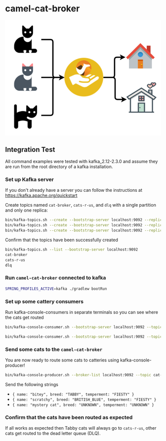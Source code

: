 # camel-cat-broker

![logo](docs/img/camel-cat-broker.svg)

## Integration Test

All command examples were tested with kafka_2.12-2.3.0 and assume they are run from the root directory of a
kafka installation.

### Set up Kafka server

If you don't already have a server you can follow the instructions at <https://kafka.apache.org/quickstart>

Create topics named `cat-broker`, `cats-r-us`, and `dlq` with a single partition and only one replica:

```sh
bin/kafka-topics.sh --create --bootstrap-server localhost:9092 --replication-factor 1 --partitions 1 --topic cat-broker
bin/kafka-topics.sh --create --bootstrap-server localhost:9092 --replication-factor 1 --partitions 1 --topic cats-r-us
bin/kafka-topics.sh --create --bootstrap-server localhost:9092 --replication-factor 1 --partitions 1 --topic dlq
```

Confirm that the topics have been successfully created

```sh
bin/kafka-topics.sh --list --bootstrap-server localhost:9092
cat-broker
cats-r-us
dlq
```

### Run `camel-cat-broker` connected to kafka

```sh
SPRING_PROFILES_ACTIVE=kafka ./gradlew bootRun
```

### Set up some cattery consumers

Run kafka-console-consumers in separate terminals so you can see where the cats get routed

```sh
bin/kafka-console-consumer.sh --bootstrap-server localhost:9092 --topic cats-r-us --from-beginning
```

```sh
bin/kafka-console-consumer.sh --bootstrap-server localhost:9092 --topic dlq --from-beginning
```

### Send some cats to the `camel-cat-broker`

You are now ready to route some cats to catteries using kafka-console-producer!

```sh
bin/kafka-console-producer.sh --broker-list localhost:9092 --topic cat-broker
```

Send the following strings

- `{ name: "bitey", breed: "TABBY", temperment: "FIESTY" }`
- `{ name: "scratchy", breed: "BRITISH_BLUE", temperment: "FIESTY" }`
- `{ name: "mystery cat", breed: "UNKNOWN", temperment: "UNKNOWN" }`

### Confirm that the cats have been routed as expected

If all works as expected then Tabby cats will always go to `cats-r-us`, other cats get routed to the dead letter queue (DLQ).
